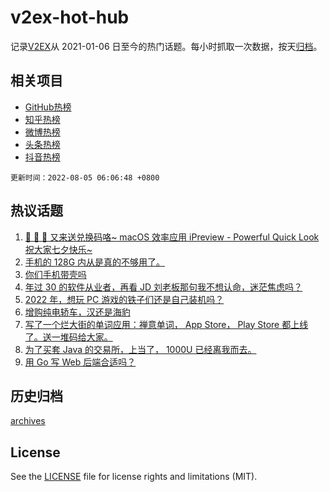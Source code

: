 # v2ex-hot-hub

 记录[V2EX](https://www.v2ex.com/)从 2021-01-06 日至今的热门话题。每小时抓取一次数据，按天[归档](archives)。
 
 ## 相关项目

- [GitHub热榜](https://github.com/snaildev/github-hot-hub)
- [知乎热榜](https://github.com/snaildev/zhihu-hot-hub)
- [微博热榜](https://github.com/snaildev/weibo-hot-hub)
- [头条热榜](https://github.com/snaildev/toutiao-hot-hub)
- [抖音热榜](https://github.com/snaildev/douyin-hot-hub)


 `更新时间：2022-08-05 06:06:48 +0800`

## 热议话题

1. [🎉 🎉 🎉 又来送兑换码咯~ macOS 效率应用 iPreview - Powerful Quick Look 祝大家七夕快乐~](https://www.v2ex.com/t/870662)
1. [手机的 128G 内从是真的不够用了。](https://www.v2ex.com/t/870607)
1. [你们手机带壳吗](https://www.v2ex.com/t/870547)
1. [年过 30 的软件从业者，再看 JD 刘老板那句我不想认命，迷茫焦虑吗？](https://www.v2ex.com/t/870639)
1. [2022 年，想玩 PC 游戏的铁子们还是自己装机吗？](https://www.v2ex.com/t/870575)
1. [增购纯电轿车，汉还是海豹](https://www.v2ex.com/t/870542)
1. [写了一个烂大街的单词应用：禅意单词， App Store， Play Store 都上线了。送一堆码给大家。](https://www.v2ex.com/t/870540)
1. [为了买套 Java 的交易所，上当了， 1000U 已经离我而去。](https://www.v2ex.com/t/870610)
1. [用 Go 写 Web 后端合适吗？](https://www.v2ex.com/t/870659)

## 历史归档

[archives](archives)

## License

See the [LICENSE](LICENSE) file for license rights and limitations (MIT).
